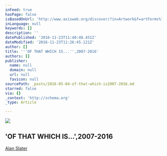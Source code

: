 ```yaml
---
inFeed: true
hasPage: false
isBasedOnUrl: 'http://www.axisweb.org/discover/?in=Artwork&f=artForms%7EPainting&q='
inLanguage: null
keywords: []
description: ''
datePublished: '2016-11-23T11:40:48.451Z'
dateModified: '2016-11-23T11:26:45.121Z'
author: []
title: '''OF THAT WHICH IS...'',2007-2016'
authors: []
publisher:
  name: null
  domain: null
  url: null
  favicon: null
sourcePath: _posts/2016-05-04-of-that-which-is2007-2016.md
starred: false
via: {}
_context: 'http://schema.org'
_type: Article

---
```

![](https://axiswebmedia.blob.core.windows.net/www/usermedia/5041623/work/0/3hqhfkam0w7kx0kcy8ijg_large.jpg)

## 'OF THAT WHICH IS...',2007-2016

[Alan Slater][0]

[0]: http://www.axisweb.org/p/alanslater/